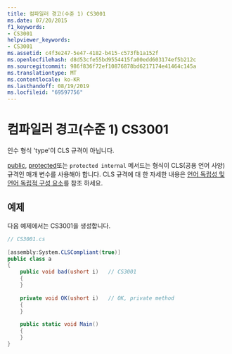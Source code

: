 ```yaml
---
title: 컴파일러 경고(수준 1) CS3001
ms.date: 07/20/2015
f1_keywords:
- CS3001
helpviewer_keywords:
- CS3001
ms.assetid: c4f3e247-5e47-4182-b415-c573fb1a152f
ms.openlocfilehash: d8d53cfe55bd9554415fa00edd603174ef5b212c
ms.sourcegitcommit: 986f836f72ef10876878bd6217174e41464c145a
ms.translationtype: MT
ms.contentlocale: ko-KR
ms.lasthandoff: 08/19/2019
ms.locfileid: "69597756"
---
```

# <a name="compiler-warning-level-1-cs3001"></a>컴파일러 경고(수준 1) CS3001
인수 형식 'type'이 CLS 규격이 아닙니다.  
  
 [public](../language-reference/keywords/public.md), [protected](../language-reference/keywords/protected.md)또는 `protected internal` 메서드는 형식이 CLS(공용 언어 사양) 규격인 매개 변수를 사용해야 합니다. CLS 규격에 대 한 자세한 내용은 [언어 독립성 및 언어 독립적 구성 요소](../../standard/language-independence.md)를 참조 하세요.  
  
## <a name="example"></a>예제  
 다음 예제에서는 CS3001을 생성합니다.  
  
```csharp  
// CS3001.cs  
  
[assembly:System.CLSCompliant(true)]  
public class a  
{  
    public void bad(ushort i)   // CS3001  
    {  
    }  
  
    private void OK(ushort i)   // OK, private method  
    {  
    }  
  
    public static void Main()  
    {  
    }  
}  
```
